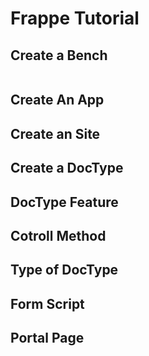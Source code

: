 # Frappe Tutorial

## Create a Bench
```sh

```

## Create An App
## Create an Site
## Create a DocType
## DocType Feature
## Cotroll Method
## Type of DocType
## Form Script
## Portal Page